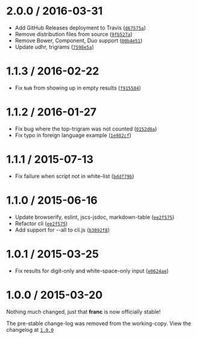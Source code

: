 2.0.0 / 2016-03-31
==================

*   Add GitHub Releases deployment to Travis ([`d67575a`](https://github.com/wooorm/franc/commit/d67575a))
*   Remove distribution files from source ([`9fb527a`](https://github.com/wooorm/franc/commit/9fb527a))
*   Remove Bower, Component, Duo support ([`00b4e51`](https://github.com/wooorm/franc/commit/00b4e51))
*   Update udhr, trigrams ([`7598e5a`](https://github.com/wooorm/franc/commit/7598e5a))

1.1.3 / 2016-02-22
==================

*   Fix `NaN` from showing up in empty results ([`f915584`](https://github.com/wooorm/franc/commit/f915584))

1.1.2 / 2016-01-27
==================

*   Fix bug where the top-trigram was not counted ([`0152d0a`](https://github.com/wooorm/franc/commit/0152d0a))
*   Fix typo in foreign language example ([`1e982cf`](https://github.com/wooorm/franc/commit/1e982cf))

1.1.1 / 2015-07-13
==================

*   Fix failure when script not in white-list ([`bddf79b`](https://github.com/wooorm/franc/commit/bddf79b))

1.1.0 / 2015-06-16
==================

*   Update browserify, eslint, jscs-jsdoc, markdown-table ([`ee2f575`](https://github.com/wooorm/franc/commit/ee2f575))
*   Refactor cli ([`ee2f575`](https://github.com/wooorm/franc/commit/d656ebf))
*   Add support for --all to cli.js ([`b3092f8`](https://github.com/wooorm/franc/commit/b3092f8))

1.0.1 / 2015-03-25
==================

*   Fix results for digit-only and white-space-only input ([`e0624ae`](https://github.com/wooorm/franc/commit/e0624ae))

1.0.0 / 2015-03-20
==================

Nothing much changed, just that **franc** is now officially stable!

The pre-stable change-log was removed from the working-copy.
View the changelog at [`1.0.0`](https://github.com/wooorm/franc/blob/1.0.0/history.md)
